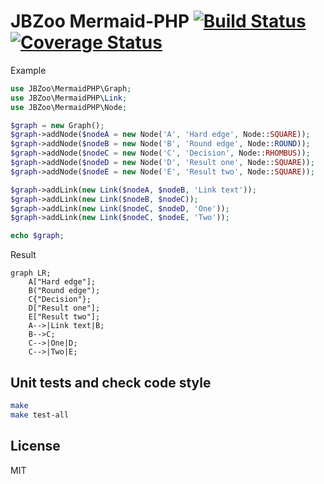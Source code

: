 # JBZoo Mermaid-PHP  [![Build Status](https://travis-ci.org/JBZoo/Mermaid-PHP.svg?branch=master)](https://travis-ci.org/JBZoo/Mermaid-PHP) [![Coverage Status](https://coveralls.io/repos/github/JBZoo/mermaid-php/badge.svg?branch=master)](https://coveralls.io/github/JBZoo/mermaid-php?branch=master)

Example

```php
use JBZoo\MermaidPHP\Graph;
use JBZoo\MermaidPHP\Link;
use JBZoo\MermaidPHP\Node;

$graph = new Graph();
$graph->addNode($nodeA = new Node('A', 'Hard edge', Node::SQUARE));
$graph->addNode($nodeB = new Node('B', 'Round edge', Node::ROUND));
$graph->addNode($nodeC = new Node('C', 'Decision', Node::RHOMBUS));
$graph->addNode($nodeD = new Node('D', 'Result one', Node::SQUARE));
$graph->addNode($nodeE = new Node('E', 'Result two', Node::SQUARE));

$graph->addLink(new Link($nodeA, $nodeB, 'Link text'));
$graph->addLink(new Link($nodeB, $nodeC));
$graph->addLink(new Link($nodeC, $nodeD, 'One'));
$graph->addLink(new Link($nodeC, $nodeE, 'Two'));

echo $graph;
```

Result
```
graph LR;
    A["Hard edge"];
    B("Round edge");
    C{"Decision"};
    D["Result one"];
    E["Result two"];
    A-->|Link text|B;
    B-->C;
    C-->|One|D;
    C-->|Two|E;
```


## Unit tests and check code style
```sh
make
make test-all
```


## License

MIT
